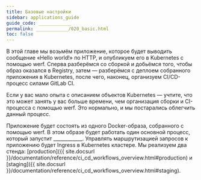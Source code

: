 ```yaml
---
title: Базовые настройки
sidebar: applications_guide
guide_code: ____________
permalink: ____________/020_basic.html
toc: false
---
```


В этой главе мы возьмём приложение, которое будет выводить сообщение «Hello world!» по HTTP, и опубликуем его в Kubernetes с помощью werf. Сперва разберёмся со сборкой и добьёмся того, чтобы образ оказался в Registry, затем — разберёмся с деплоем собранного приложения в Kubernetes, после чего, наконец, организуем CI/CD-процесс силами GitLab CI.

Если у вас мало опыта с описанием объектов Kubernetes — учтите, что это может занять у вас больше времени, чем организация сборки и CI-процесса с помощью werf. Это нормально, и мы постарались облегчить данный процесс.

Приложение будет состоять из одного Docker-образа, собранного с помощью werf. В этом образе будет работать один основной процесс, который запустит ____________. Управлять маршрутизацией запросов к приложению будет Ingress в Kubernetes кластере. Мы реализуем два стенда: [production]({{ site.docsurl }}/documentation/reference/ci_cd_workflows_overview.html#production) и [staging]({{ site.docsurl }}/documentation/reference/ci_cd_workflows_overview.html#staging).

<div id="go-forth-button">
    <go-forth url="020_basic/10_build.html" label="Сборка" base-url="guides"></go-forth>
</div>
